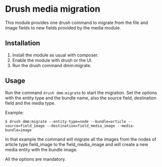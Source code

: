 # Drush media migration
This module provides one drush command to migrate from the file and image fields
to new fields provided by the media module.

## Installation
1. Install the module as usual with composer.
2. Enable the module with drush or the UI.
3. Run the drush command dmm:migrate.

## Usage
Run the command `drush dmm:migrate` to start the migration.
Set the options with the entity type and the bundle name, also the source field,
destination field and the media type.

Example:

`$ drush dmm:migrate --entity-type=node --bundle=article --source=field_image
  --destination=field_media_image --media-bundle=image`

In that example the command will migrate all the images from the nodes of
article type field_image to the field_media_image and will create a new media
entity with the bundle image.

All the options are mandatory.
